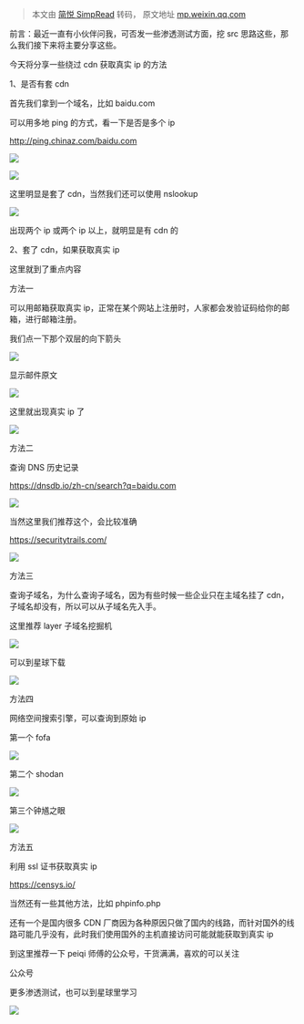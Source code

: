 > 本文由 [简悦 SimpRead](http://ksria.com/simpread/) 转码， 原文地址 [mp.weixin.qq.com](https://mp.weixin.qq.com/s/u40x4dU4x82LaL2VuHHnNg)

前言：最近一直有小伙伴问我，可否发一些渗透测试方面，挖 src 思路这些，那么我们接下来将主要分享这些。

今天将分享一些绕过 cdn 获取真实 ip 的方法  

1、是否有套 cdn  

首先我们拿到一个域名，比如 baidu.com  

可以用多地 ping 的方式，看一下是否是多个 ip  

http://ping.chinaz.com/baidu.com

![](https://mmbiz.qpic.cn/mmbiz_png/NOwiaSy3Kbv2TUW3IicCMgLhsAW8cEUB8FHULQ6PPjnDqTcqsMQo5mic6mA86iaWbia3ic1JZ49P5W2s0Qsm04K5ImiaA/640?wx_fmt=png)

![](https://mmbiz.qpic.cn/mmbiz_png/NOwiaSy3Kbv2TUW3IicCMgLhsAW8cEUB8FCFZpUAmjp4boElbYdGQ3Bxz6g0dwD3uHFAW6rLQyezS7moDbwM8skg/640?wx_fmt=png)

这里明显是套了 cdn，当然我们还可以使用 nslookup  

![](https://mmbiz.qpic.cn/mmbiz_png/NOwiaSy3Kbv2TUW3IicCMgLhsAW8cEUB8Fuu7ZTllZIZjibpo0iakT93uKMsn4X6jicTC468L0OhOSqVzUSBSbeRhTg/640?wx_fmt=png)

出现两个 ip 或两个 ip 以上，就明显是有 cdn 的  

2、套了 cdn，如果获取真实 ip  

这里就到了重点内容  

方法一

可以用邮箱获取真实 ip，正常在某个网站上注册时，人家都会发验证码给你的邮箱，进行邮箱注册。  

我们点一下那个双层的向下箭头  

![](https://mmbiz.qpic.cn/mmbiz_png/NOwiaSy3Kbv2TUW3IicCMgLhsAW8cEUB8F9gh29LouJcbWtpxFK2EtQAAl1icPxf9Q9ar264dBPy4UzOqkpeXy6gA/640?wx_fmt=png)

显示邮件原文  

![](https://mmbiz.qpic.cn/mmbiz_png/NOwiaSy3Kbv2TUW3IicCMgLhsAW8cEUB8FjwntBvz8RoxBxJrLfGCibagZTcjy3EiaWD78LibCOLINZtoGLm0iaDyLsw/640?wx_fmt=png)

这里就出现真实 ip 了  

![](https://mmbiz.qpic.cn/mmbiz_png/NOwiaSy3Kbv2TUW3IicCMgLhsAW8cEUB8FnmWJagyIOCpgQmeuzCMkjhiaZLj2aziasDWDyITKsoJx7icgPDJEGyZOw/640?wx_fmt=png)

方法二  

查询 DNS 历史记录

https://dnsdb.io/zh-cn/search?q=baidu.com

![](https://mmbiz.qpic.cn/mmbiz_png/NOwiaSy3Kbv2TUW3IicCMgLhsAW8cEUB8FkibXT6ciaTpSZ9erUQqb0ZfylJibWchs3LaCQWRL43tjhAzWvjOlXTn2g/640?wx_fmt=png)

当然这里我们推荐这个，会比较准确  

https://securitytrails.com/

![](https://mmbiz.qpic.cn/mmbiz_png/NOwiaSy3Kbv2TUW3IicCMgLhsAW8cEUB8FqVTvmT2VUicvo1CYvfibBjqlNCso5XAtuJCwNjql9KMJNEPMpy1EMVrw/640?wx_fmt=png)

方法三  

查询子域名，为什么查询子域名，因为有些时候一些企业只在主域名挂了 cdn，子域名却没有，所以可以从子域名先入手。

这里推荐 layer 子域名挖掘机  

![](https://mmbiz.qpic.cn/mmbiz_png/NOwiaSy3Kbv2TUW3IicCMgLhsAW8cEUB8F7ic8BWGrpaUoaM5C9Q0GHtWqkJe4P6v0Dj2Nem2z8Rh0c60Nnm6dxiag/640?wx_fmt=png)

可以到星球下载  

![](https://mmbiz.qpic.cn/mmbiz_png/NOwiaSy3Kbv2TUW3IicCMgLhsAW8cEUB8FBflhlIRYicPgxBJNCZwKLCj8KkKSia53ia4ib5ogmN4ZZmJNUTg3mCI6SA/640?wx_fmt=png)

方法四  

网络空间搜索引擎，可以查询到原始 ip

第一个 fofa

![](https://mmbiz.qpic.cn/mmbiz_png/NOwiaSy3Kbv2TUW3IicCMgLhsAW8cEUB8FK4IM8Ot5sIt2ZkNMhmth9up9BaPn5fGTvhoz34lQLYRickRYDmqlSaA/640?wx_fmt=png)

第二个 shodan  

![](https://mmbiz.qpic.cn/mmbiz_png/NOwiaSy3Kbv2TUW3IicCMgLhsAW8cEUB8FljZYf1fLtJAs7gKhtA7rwmXAuv7CL2EO1j8ribG50viaDwGTsPq4x8TQ/640?wx_fmt=png)

第三个钟馗之眼  

![](https://mmbiz.qpic.cn/mmbiz_png/NOwiaSy3Kbv2TUW3IicCMgLhsAW8cEUB8F79F5fNYkDclbia6ALzUPhibDem32gQL7c5MMUCbqloQicnAtyPhEaNzCQ/640?wx_fmt=png)

方法五  

利用 ssl 证书获取真实 ip  

https://censys.io/

当然还有一些其他方法，比如 phpinfo.php

还有一个是国内很多 CDN 厂商因为各种原因只做了国内的线路，而针对国外的线路可能几乎没有，此时我们使用国外的主机直接访问可能就能获取到真实 ip

到这里推荐一下 peiqi 师傅的公众号，干货满满，喜欢的可以关注

公众号

更多渗透测试，也可以到星球里学习

![](https://mmbiz.qpic.cn/mmbiz_png/NOwiaSy3Kbv2TUW3IicCMgLhsAW8cEUB8FKV3NktCRVJ7W14sblwk73stL4P86DViaCoG069BgrcIFVZShmW6ZbMA/640?wx_fmt=png)